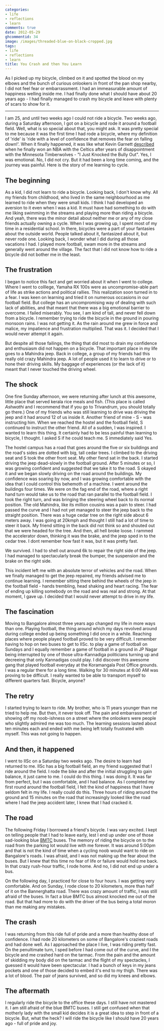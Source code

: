 ```yaml
---
categories:
- life
- reflections
- learn
comments: true
date: 2012-05-29
ghcommentid: 34
image: /images/threaded-blue-on-black-cropped.jpg
tags:
- life
- reflections
- learn
title: You Crash and then You Learn
---
```


As I picked up my bicycle, climbed on it and spotted the blood on my elbows and the bunch of curious onlookers in front of the pan shop nearby, I did not feel fear or embarrassment. I had an immeasurable amount of happiness welling inside me. I had finally done what I should have about 20 years ago - I had finally managed to crash my bicycle and leave with plenty of scars to show for it.

----

I am 25, and until two weeks ago I could not ride a bicycle. Two weeks ago, during a Saturday afternoon, I got on a bicycle and rode it around a football field. Well, what is so special about that, you might ask. It was pretty special to me because it was the first time I had rode a bicycle, where my definition of 'ride' is 'ride with a level of confidence that removes the fear on falling down!'. When it finally happened, it was like what Kevin Garnett [described](http://www.youtube.com/watch?v=3_gL_H9zAY8) when he finally won an NBA with the Celtics after years of disappointment with the Minnesota Timberwolves - "I Just Knocked the Bully Out". Yes, I was emotional. No, I did not cry. But it had been a long time coming, and the journey was painful. Here is the story of me learning to cycle.

<!--more-->

## The beginning

As a kid, I did not learn to ride a bicycle. Looking back, I don't know why. All my friends from childhood, who lived in the same neighbourhood as me learned to ride when they were small kids. I think I had developed an aversion to it even when I was a kid. It must have had something to do with me liking swimming in the streams and playing more than riding a bicycle. And yeah, there was the minor detail about neither me or any of my close friends actually owning a cycle.
When I was growing up, I spent most of my time in a residential school. In there, bicycles were a part of your fantasies about the outside world. People talked about it, fantasized about it, but never rode one. Looking back, I wonder what I did during all those vacations I had. I played more football, swam more in the streams and generally went around the village. The fact that I did not know how to ride a bicycle did not bother me in the least.

## The frustration

I began to notice this fact and get worried about it when I went to college. Where I went to colllege, Yamaha RX 100s were as uncompromise-able part of life as strike actions and political rallies. This realization soon turned in to a fear. I was keen on learning and tried it on numerous occasions in our football field. But college has an uncompromising way of dealing with such lack of abilities, and that meant that there was a big emotional barrier to overcome. I failed miserably. You see, I am kind of tall, and never fell down from a bicycle. I remember trying to ride the bicycle in the ground in pouring monsoon rains. I was not getting it. As the rain around me grew in force and malice, my impatience and frustration multiplied. That was it. I decided that I would never attempt it again.

But despite all those failings, the thing that did most to drain my confidence and enthusiasm did not happen on a bicycle. That important place in my life goes to a Mahindra jeep. Back in college, a group of my friends had this really old crazy Mahindra jeep. A lot of people used it to learn to drive or to hone their driving skills. My baggage of experiences (or the lack of it) meant that I never touched the driving wheel.

## The shock

One fine Sunday afternoon, we were returning after lunch at this awesome, little place that served kerala rice meals and fish. (This place is called _*Ashwathi*_ and I recommend that if you go to Trivandrum, you should totally go there.) One of my friends who was still learning to drive was driving the jeep and it had around 12 of us inside it. Another friend of mine - S - was instructing him. When we reached the hostel and the football field, S continued to instruct the other friend. All of a sudden, I was inspired. I wanted to learn this thing. It certainly had to be less painful than learning to bicycle, I thought. I asked S if he could teach me. S immediately said Yes.

The hostel campus has a road that goes around the five or six buildings and the road's sides are dotted with big, tall cedar trees. I climbed to the driving seat and S took the other front seat. My other fiend sat in the back. I started driving the jeep dead-slowly in the football ground. After 5 minutes or so, I was growing confident and suggested that we take it to the road. S okayed it and we began slowly driving on the road around the buildings. My confidence was soaring by now, and I was growing comfortable with the idea that I could control this behemoth of a machine. I went around the buildings four times. We were on the fag end of the road, where a right hand turn would take us to the road that ran parallel to the football field. I took the right turn, and was bringing the steering wheel back to its normal position. The old Mahindra, like its million cousins was a pain to steer. I had passed the curve and I had not yet managed to steer the jeep back to the straight position. There was a huge cedar tree on the right side about 6 meters away. I was going at 20kmph and thought I still had a lot of time to steer it back. My friend sitting in the back did not think so and shouted out that we were headed for the tree. And then, all hell broke loose. I rammed the accelerator down, thinking it was the brake, and the jeep sped in to the cedar tree. I dont remember how fast it was, but it was pretty fast.

We survived. I had to shell out around 6k to repair the right side of the jeep. I had managed to spectacularly break the bumper, the suspension and the brake on the right side.

This incident left me with an absolute terror of vehicles and the road. When we finally managed to get the jeep repaired, my friends advised me to continue learning. I remember sitting there behind the wheels of the jeep in the football field - hands trembling, head shaking and heart racing. The fear of ending up killing somebody on the road and was real and strong. At that moment, I gave up. I decided that I would never attempt to drive in my life.

## The fascination

Moving to Bangalore almost three years ago changed my life in more ways than one. Playing football, the thing around which my days revolved around during college ended up being something I did once in a while. Reaching places where people played football proved to be very difficult. I remember having to hop on two buses to get to IISc. to play a game of football on Sundays and I equally remember a game of football in a ground in JP Nagar being interrupted by one of those ultra-Kannadiga politicians turning up and decreeing that only Kannadigas could play. I did discover this awesome gang that played football everyday at the Koramangala Post Office grounds. I was a regular there for a long time. Walking for 30 minutes at 6:00 AM was proving to be difficult. I really wanted to be able to transport myself to different quarters fast. Bicycle, anyone?

## The retry

I started trying to learn to ride. My brother, who is 11 years younger than me tried to help me. But then, it never took off. The pain and embarrassment of showing off my noob-ishness on a street where the onlookers were people who slightly admired me was too much. The learning sessions lasted about ten minutes each and ended with me being left totally frustrated with myself. This was not going to happen.

## And then, it happened

I went to IISc on a Saturday two weeks ago. The desire to learn had returned to me. IISc has a big football field, an my friend suggested that I ride around the field. I rode the bike and after the initial struggling to gain balance, it just came to me. I could do this thing. I was doing it. It was far from perfect, but I was comfortable, and I had balance. As I completed my first round around the football field, I felt the kind of happiness that I have seldom felt in my life. I really could do this. Three hours of riding around the ground and 15 minutes on the road that increasingly looked like the road where I had the jeep accident later, I knew that I had cracked it.

## The road

The following Friday I borrowed a friend's bicycle. I was vary excited. I kept on telling people that I had to leave early, lest I end up under one of those sad-looking blue [BMTC](http://www.bmtcinfo.com/site/index.jsp "BMTC") buses. The memory of riding the bicycle on to the road from the parking lot would live with me forever. It was around 5:00pm and that is not the kind of time when a cycling noob would want to ride on Bangalore's roads. I was afraid, and I was not making up the fear about the buses. But I knew that this time no fear of life or failure would hold me back. In that crazy rush-hour traffic, I rode home. And no, I did not end up under a bus.

On the following day, I practiced for close to four hours. I was getting very comfortable. And on Sunday, I rode close to 20 kilometers, more than half of it on the Bannerghatta road. There was crazy amount of traffic, I was still afraid of the buses. In fact a blue BMTC bus almost knocked me out of the road. But that had more to do with the driver of the bus being a total moron than me making any mistakes.

## The crash

I was returning from this ride full of pride and a more than healthy dose of confidence. I had rode 20 kilometers on some of Bangalore's craziest roads and had done well. As I approached the place I live, I was riding pretty fast. On the penultimate turn, I sped before I had come out of the curve, and I the bicycle and me crashed hard on the tarmac. From the pain and the amount of skidding my body did on the tarmac and the flight of my spectacles, I guessed it would have been spectacular. I had a bunch of keys in my jeans pockets and one of those decided to embed it's end to my thigh. There was a lot of blood. The pair of jeans survived, and so did my knees and elbows.

## The aftermath

I regularly ride the bicycle to the office these days. I still have not mastered it. I am still afraid of the blue BMTC buses. I still get confused when that motherly lady with the small kid decides it is a great idea to step in front of a bicycle. But, what the heck? I will ride the bicycle like I should have 20 years ago - full of pride and joy.